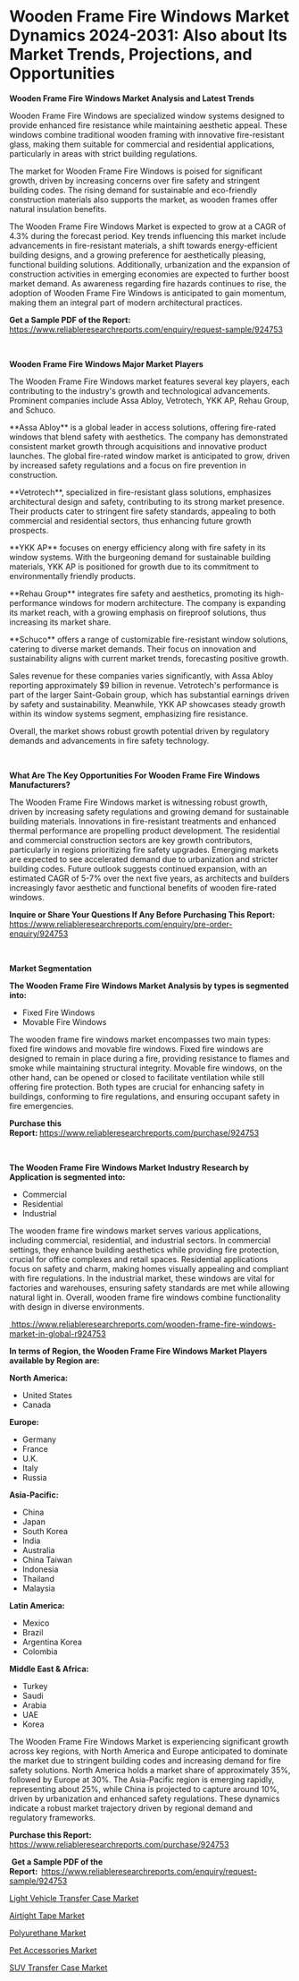 <p><h1>Wooden Frame Fire Windows Market Dynamics 2024-2031: Also about Its Market Trends, Projections, and Opportunities</h1></p><p><strong>Wooden Frame Fire Windows Market Analysis and Latest Trends</strong></p>
<p><p>Wooden Frame Fire Windows are specialized window systems designed to provide enhanced fire resistance while maintaining aesthetic appeal. These windows combine traditional wooden framing with innovative fire-resistant glass, making them suitable for commercial and residential applications, particularly in areas with strict building regulations. </p><p>The market for Wooden Frame Fire Windows is poised for significant growth, driven by increasing concerns over fire safety and stringent building codes. The rising demand for sustainable and eco-friendly construction materials also supports the market, as wooden frames offer natural insulation benefits. </p><p>The Wooden Frame Fire Windows Market is expected to grow at a CAGR of 4.3% during the forecast period. Key trends influencing this market include advancements in fire-resistant materials, a shift towards energy-efficient building designs, and a growing preference for aesthetically pleasing, functional building solutions. Additionally, urbanization and the expansion of construction activities in emerging economies are expected to further boost market demand. As awareness regarding fire hazards continues to rise, the adoption of Wooden Frame Fire Windows is anticipated to gain momentum, making them an integral part of modern architectural practices.</p></p>
<p><strong>Get a Sample PDF of the Report:&nbsp;</strong> <a href="https://www.reliableresearchreports.com/enquiry/request-sample/924753?utm_campaign=5&utm_medium=2&utm_source=Github&utm_content=ia&utm_term=12122024&utm_id=wooden-frame-fire-windows">https://www.reliableresearchreports.com/enquiry/request-sample/924753</a></p>
<p>&nbsp;</p>
<p><strong>Wooden Frame Fire Windows Major Market Players</strong></p>
<p><p>The Wooden Frame Fire Windows market features several key players, each contributing to the industry's growth and technological advancements. Prominent companies include Assa Abloy, Vetrotech, YKK AP, Rehau Group, and Schuco.</p><p>**Assa Abloy** is a global leader in access solutions, offering fire-rated windows that blend safety with aesthetics. The company has demonstrated consistent market growth through acquisitions and innovative product launches. The global fire-rated window market is anticipated to grow, driven by increased safety regulations and a focus on fire prevention in construction.</p><p>**Vetrotech**, specialized in fire-resistant glass solutions, emphasizes architectural design and safety, contributing to its strong market presence. Their products cater to stringent fire safety standards, appealing to both commercial and residential sectors, thus enhancing future growth prospects.</p><p>**YKK AP** focuses on energy efficiency along with fire safety in its window systems. With the burgeoning demand for sustainable building materials, YKK AP is positioned for growth due to its commitment to environmentally friendly products.</p><p>**Rehau Group** integrates fire safety and aesthetics, promoting its high-performance windows for modern architecture. The company is expanding its market reach, with a growing emphasis on fireproof solutions, thus increasing its market share.</p><p>**Schuco** offers a range of customizable fire-resistant window solutions, catering to diverse market demands. Their focus on innovation and sustainability aligns with current market trends, forecasting positive growth.</p><p>Sales revenue for these companies varies significantly, with Assa Abloy reporting approximately $9 billion in revenue. Vetrotech's performance is part of the larger Saint-Gobain group, which has substantial earnings driven by safety and sustainability. Meanwhile, YKK AP showcases steady growth within its window systems segment, emphasizing fire resistance.</p><p>Overall, the market shows robust growth potential driven by regulatory demands and advancements in fire safety technology.</p></p>
<p>&nbsp;</p>
<p><strong>What Are The Key Opportunities For Wooden Frame Fire Windows Manufacturers?</strong></p>
<p><p>The Wooden Frame Fire Windows market is witnessing robust growth, driven by increasing safety regulations and growing demand for sustainable building materials. Innovations in fire-resistant treatments and enhanced thermal performance are propelling product development. The residential and commercial construction sectors are key growth contributors, particularly in regions prioritizing fire safety upgrades. Emerging markets are expected to see accelerated demand due to urbanization and stricter building codes. Future outlook suggests continued expansion, with an estimated CAGR of 5-7% over the next five years, as architects and builders increasingly favor aesthetic and functional benefits of wooden fire-rated windows.</p></p>
<p><strong>Inquire or Share Your Questions If Any Before Purchasing This Report:</strong> <a href="https://www.reliableresearchreports.com/enquiry/pre-order-enquiry/924753?utm_campaign=5&utm_medium=2&utm_source=Github&utm_content=ia&utm_term=12122024&utm_id=wooden-frame-fire-windows">https://www.reliableresearchreports.com/enquiry/pre-order-enquiry/924753</a></p>
<p>&nbsp;</p>
<p><strong>Market Segmentation</strong></p>
<p><strong>The Wooden Frame Fire Windows Market Analysis by types is segmented into:</strong></p>
<p><ul><li>Fixed Fire Windows</li><li>Movable Fire Windows</li></ul></p>
<p><p>The wooden frame fire windows market encompasses two main types: fixed fire windows and movable fire windows. Fixed fire windows are designed to remain in place during a fire, providing resistance to flames and smoke while maintaining structural integrity. Movable fire windows, on the other hand, can be opened or closed to facilitate ventilation while still offering fire protection. Both types are crucial for enhancing safety in buildings, conforming to fire regulations, and ensuring occupant safety in fire emergencies.</p></p>
<p><strong>Purchase this Report:&nbsp;</strong><a href="https://www.reliableresearchreports.com/purchase/924753?utm_campaign=5&utm_medium=2&utm_source=Github&utm_content=ia&utm_term=12122024&utm_id=wooden-frame-fire-windows">https://www.reliableresearchreports.com/purchase/924753</a></p>
<p>&nbsp;</p>
<p><strong>The Wooden Frame Fire Windows Market Industry Research by Application is segmented into:</strong></p>
<p><ul><li>Commercial</li><li>Residential</li><li>Industrial</li></ul></p>
<p><p>The wooden frame fire windows market serves various applications, including commercial, residential, and industrial sectors. In commercial settings, they enhance building aesthetics while providing fire protection, crucial for office complexes and retail spaces. Residential applications focus on safety and charm, making homes visually appealing and compliant with fire regulations. In the industrial market, these windows are vital for factories and warehouses, ensuring safety standards are met while allowing natural light in. Overall, wooden frame fire windows combine functionality with design in diverse environments.</p></p>
<p><a href="https://www.reliableresearchreports.com/wooden-frame-fire-windows-market-in-global-r924753?utm_campaign=5&utm_medium=2&utm_source=Github&utm_content=ia&utm_term=12122024&utm_id=wooden-frame-fire-windows">&nbsp;https://www.reliableresearchreports.com/wooden-frame-fire-windows-market-in-global-r924753</a></p>
<p><strong>In terms of Region, the Wooden Frame Fire Windows Market Players available by Region are:</strong></p>
<p>
    <p> <strong> North America: </strong>
        <ul>
            <li>United States</li>
            <li>Canada</li>
        </ul>
        </p> 
    <p> <strong> Europe: </strong>
        <ul>
            <li>Germany</li>
            <li>France</li>
            <li>U.K.</li>
            <li>Italy</li>
            <li>Russia</li>
        </ul>
        </p> 
    <p> <strong> Asia-Pacific: </strong>
        <ul>
            <li>China</li>
            <li>Japan</li>
            <li>South Korea</li>
            <li>India</li>
            <li>Australia</li>
            <li>China Taiwan</li>
            <li>Indonesia</li>
            <li>Thailand</li>
            <li>Malaysia</li>
        </ul>
        </p> 
    <p> <strong> Latin America: </strong>
        <ul>
            <li>Mexico</li>
            <li>Brazil</li>
            <li>Argentina Korea</li>
            <li>Colombia</li>
        </ul>
        </p> 
    <p> <strong> Middle East & Africa: </strong>
        <ul>
            <li>Turkey</li>
            <li>Saudi</li>
            <li>Arabia</li>
            <li>UAE</li>
            <li>Korea</li>
        </ul>
    </p>
    </p>
<p><p>The Wooden Frame Fire Windows Market is experiencing significant growth across key regions, with North America and Europe anticipated to dominate the market due to stringent building codes and increasing demand for fire safety solutions. North America holds a market share of approximately 35%, followed by Europe at 30%. The Asia-Pacific region is emerging rapidly, representing about 25%, while China is projected to capture around 10%, driven by urbanization and enhanced safety regulations. These dynamics indicate a robust market trajectory driven by regional demand and regulatory frameworks.</p></p>
<p><strong>Purchase this Report: </strong><a href="https://www.reliableresearchreports.com/purchase/924753?utm_campaign=5&utm_medium=2&utm_source=Github&utm_content=ia&utm_term=12122024&utm_id=wooden-frame-fire-windows">https://www.reliableresearchreports.com/purchase/924753</a></p>
<p>&nbsp;<strong>Get a Sample PDF of the Report:&nbsp;&nbsp;</strong><a href="https://www.reliableresearchreports.com/enquiry/request-sample/924753?utm_campaign=5&utm_medium=2&utm_source=Github&utm_content=ia&utm_term=12122024&utm_id=wooden-frame-fire-windows">https://www.reliableresearchreports.com/enquiry/request-sample/924753</a></p>
<p><strong></strong></p>
<p><p><a href="https://github.com/cervetatum8110/Market-Research-Report-List-1/blob/main/light-vehicle-transfer-case-market.md?utm_campaign=5&utm_medium=2&utm_source=Github&utm_content=ia&utm_term=12122024&utm_id=wooden-frame-fire-windows">Light Vehicle Transfer Case Market</a></p><p><a href="https://www.linkedin.com/pulse/airtight-tape-market-size-current-development-sales-revenue-cziye?utm_campaign=5&utm_medium=2&utm_source=Github&utm_content=ia&utm_term=12122024&utm_id=wooden-frame-fire-windows">Airtight Tape Market</a></p><p><a href="https://www.linkedin.com/pulse/forecasting-polyurethane-market-2024-2031-report-technology-ykhle?utm_campaign=5&utm_medium=2&utm_source=Github&utm_content=ia&utm_term=12122024&utm_id=wooden-frame-fire-windows">Polyurethane Market</a></p><p><a href="https://www.linkedin.com/pulse/market-study-pet-accessories-size-dynamics-expected-growth-from-7yjue?utm_campaign=5&utm_medium=2&utm_source=Github&utm_content=ia&utm_term=12122024&utm_id=wooden-frame-fire-windows">Pet Accessories Market</a></p><p><a href="https://github.com/GroverBarry/Market-Research-Report-List-7/blob/main/suv-transfer-case-market.md?utm_campaign=5&utm_medium=2&utm_source=Github&utm_content=ia&utm_term=12122024&utm_id=wooden-frame-fire-windows">SUV Transfer Case Market</a></p></p>